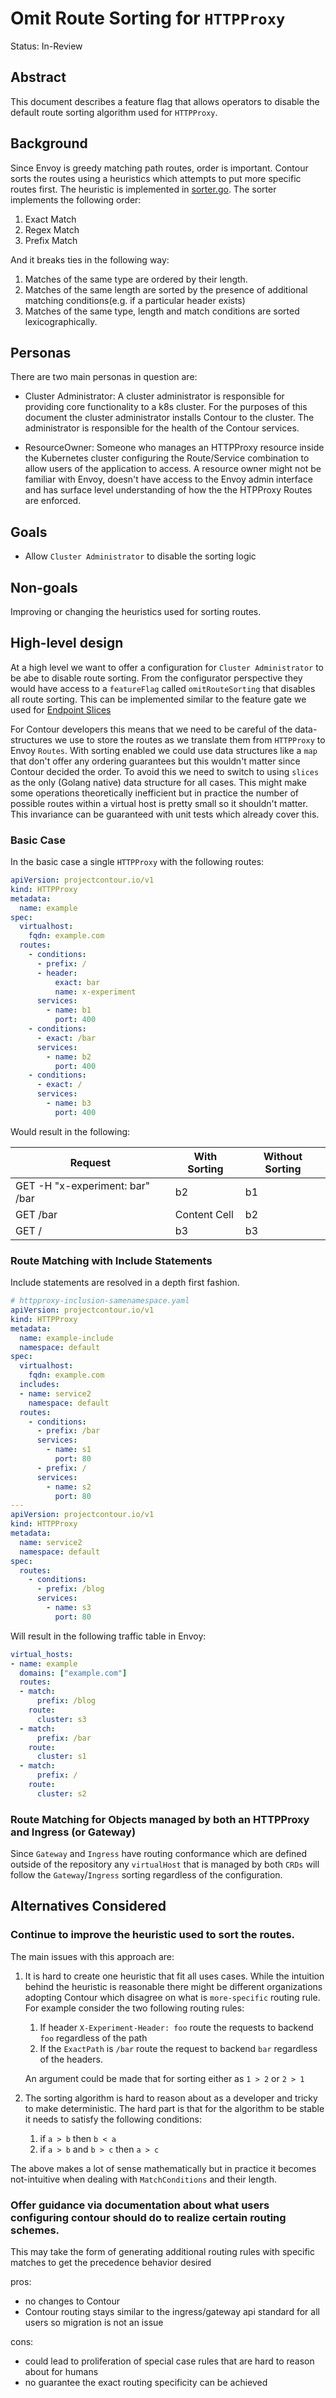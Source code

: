 # Omit Route Sorting for `HTTPProxy`

Status: In-Review

## Abstract

This document describes a feature flag that allows operators to disable the default route sorting algorithm used for `HTTPProxy`.

## Background

Since Envoy is greedy matching path routes, order is important. Contour sorts the routes using a heuristics which attempts to put more specific routes first. The heuristic is implemented in [sorter.go](https://github.com/projectcontour/contour/blob/main/internal/sorter/sorter.go). The sorter implements the following order:

1. Exact Match
2. Regex Match
3. Prefix Match

And it breaks ties in the following way:

1. Matches of the same type are ordered by their length.
2. Matches of the same length are sorted by the presence of additional matching conditions(e.g. if a particular header exists)
3. Matches of the same type, length and match conditions are sorted lexicographically.

## Personas

There are two main personas in question are:

* Cluster Administrator: A cluster administrator is responsible for providing core functionality to a k8s cluster. For the purposes of this document the cluster administrator installs Contour to the cluster. The administrator is responsible for the health of the Contour services.

* ResourceOwner: Someone who manages an HTTPProxy resource inside the Kubernetes cluster configuring the Route/Service combination to allow users of the application to access. A resource owner might not be familiar with Envoy, doesn't have access to the Envoy admin interface and has surface level understanding of how the the HTPProxy Routes are enforced.

## Goals

- Allow `Cluster Administrator` to disable the sorting logic

## Non-goals
Improving or changing the heuristics used for sorting routes.

## High-level design

At a high level we want to offer a configuration for `Cluster Administrator` to be abe to disable route sorting. From the configurator perspective they would have access to a `featureFlag` called `omitRouteSorting` that disables all route sorting. This can be implemented similar to the feature gate we used for [Endpoint Slices](https://github.com/projectcontour/contour/pull/5745)

For Contour developers this means that we need to be careful of the data-structures we use to store the routes as we translate them from `HTTPProxy` to Envoy `Routes`. With sorting enabled we could use data structures like a `map` that don't offer any ordering guarantees but this wouldn't matter since Contour decided the order. To avoid this we need to switch to using `slices` as the only (Golang native) data structure for all cases. This might make some operations theoretically inefficient but in practice the number of possible routes within a virtual host is pretty small so it shouldn't matter. This invariance can be guaranteed with unit tests which already cover this.

### Basic Case

In the basic case a single `HTTPProxy` with the following routes:

```yaml
apiVersion: projectcontour.io/v1
kind: HTTPProxy
metadata:
  name: example
spec:
  virtualhost:
    fqdn: example.com
  routes:
    - conditions:
      - prefix: /
      - header:
          exact: bar
          name: x-experiment
      services:
        - name: b1
          port: 400
    - conditions:
      - exact: /bar
      services:
        - name: b2
          port: 400
    - conditions:
      - exact: /
      services:
        - name: b3
          port: 400
```

Would result in the following:

| Request                          | With Sorting  | Without Sorting |
| -------------                    | ------------- | --------------- |
| GET -H "x-experiment: bar" /bar  | b2            | b1              |
| GET /bar | Content Cell          | b2            | b2              |
| GET /                            | b3            | b3              |


### Route Matching with Include Statements

Include statements are resolved in a depth first fashion.

```yaml
# httpproxy-inclusion-samenamespace.yaml
apiVersion: projectcontour.io/v1
kind: HTTPProxy
metadata:
  name: example-include
  namespace: default
spec:
  virtualhost:
    fqdn: example.com
  includes:
  - name: service2
    namespace: default
  routes:
    - conditions:
      - prefix: /bar
      services:
        - name: s1
          port: 80
      - prefix: /
      services:
        - name: s2
          port: 80
---
apiVersion: projectcontour.io/v1
kind: HTTPProxy
metadata:
  name: service2
  namespace: default
spec:
  routes:
    - conditions:
      - prefix: /blog
      services:
        - name: s3
          port: 80
```

Will result in the following traffic table in Envoy:

```yaml
virtual_hosts:
- name: example
  domains: ["example.com"]
  routes:
  - match:
      prefix: /blog
    route:
      cluster: s3
  - match:
      prefix: /bar
    route:
      cluster: s1
  - match:
      prefix: /
    route:
      cluster: s2

```


### Route Matching for Objects managed by both an HTTPProxy and Ingress (or Gateway)

Since `Gateway` and `Ingress` have routing conformance which are defined outside of the repository any `virtualHost` that is managed by both `CRDs` will follow the `Gateway`/`Ingress` sorting regardless of
the configuration.

## Alternatives Considered

### Continue to improve the heuristic used to sort the routes.

The main issues with this approach are:

1. It is hard to create one heuristic that fit all uses cases. While the intuition behind the heuristic is reasonable there might be different organizations adopting Contour which disagree on what is `more-specific` routing rule. For example consider the two following routing rules:
    1.  If header `X-Experiment-Header: foo` route the requests to backend `foo` regardless of the path
    2.  If the `ExactPath` is `/bar` route the request to backend `bar` regardless of the headers.

    An argument could be made that for sorting either as `1 > 2` or `2 > 1`

2. The sorting algorithm is hard to reason about as a developer and tricky to make deterministic. The hard part is that for the algorithm to be stable it needs to satisfy the following conditions:
    1. if `a > b` then `b < a`
    2. if `a > b` and `b > c` then `a > c`

The above makes a lot of sense mathematically but in practice it becomes not-intuitive when dealing with `MatchConditions` and their length.


### Offer guidance via documentation about what users configuring contour should do to realize certain routing schemes.

This may take the form of generating additional routing rules with specific matches to get the precedence behavior desired

pros:
* no changes to Contour
* Contour routing stays similar to the ingress/gateway api standard for all users so migration is not an issue

cons:
* could lead to proliferation of special case rules that are hard to reason about for humans
* no guarantee the exact routing specificity can be achieved

